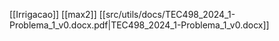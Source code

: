 [[Irrigacao]]
[[max2]]
[[src/utils/docs/TEC498_2024_1-Problema_1_v0.docx.pdf|TEC498_2024_1-Problema_1_v0.docx]]
